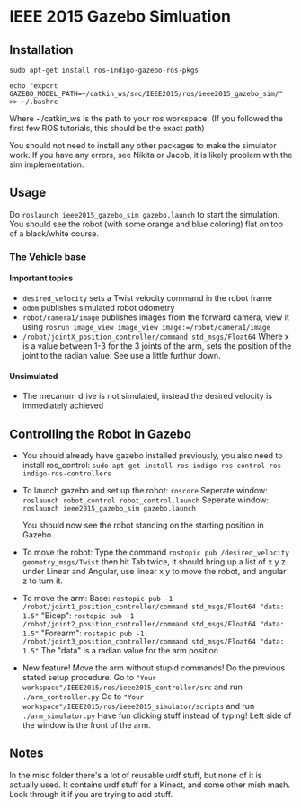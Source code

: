 # IEEE 2015 Gazebo Simluation

## Installation

```sudo apt-get install ros-indigo-gazebo-ros-pkgs```

```echo "export GAZEBO_MODEL_PATH=~/catkin_ws/src/IEEE2015/ros/ieee2015_gazebo_sim/" >> ~/.bashrc```

Where ~/catkin_ws is the path to your ros workspace. (If you followed the first few ROS tutorials, this should be the exact path)

You should not need to install any other packages to make the simulator work. If you have any errors, see Nikita or Jacob, it is likely  problem with the sim implementation.

## Usage

Do 
```roslaunch ieee2015_gazebo_sim gazebo.launch```
to start the simulation. You should see the robot (with some orange and blue coloring) flat on top of a black/white course.

### The Vehicle base

#### Important topics
* `desired_velocity` sets a Twist velocity command in the robot frame
* `odom` publishes simulated robot odometry
* `robot/camera1/image` publishes images from the forward camera, view it using ```rosrun image_view image_view image:=/robot/camera1/image```
* `/robot/jointX_position_controller/command std_msgs/Float64` Where x is a value between 1-3 for the 3 joints of the arm, sets the position of the joint to the radian value.  See use a little furthur down.

#### Unsimulated

* The mecanum drive is not simulated, instead the desired velocity is immediately achieved



## Controlling the Robot in Gazebo

* You should already have gazebo installed previously, you also need to install ros_control:
  ```sudo apt-get install ros-indigo-ros-control ros-indigo-ros-controllers```

* To launch gazebo and set up the robot:
  `roscore`
  Seperate window:
  `roslaunch robot_control robot_control.launch`
  Seperate window:
  `roslaunch ieee2015_gazebo_sim gazebo.launch`

  You should now see the robot standing on the starting position in Gazebo.

* To move the robot:
  Type the command ```rostopic pub /desired_velocity geometry_msgs/Twist``` then hit Tab twice, it should bring up a   list of x y z under Linear and Angular, use linear x y to move the robot, and angular z to turn it.

* To move the arm:
  Base:
  ```rostopic pub -1 /robot/joint1_position_controller/command std_msgs/Float64 "data: 1.5"```
  "Bicep":
  ```rostopic pub -1 /robot/joint2_position_controller/command std_msgs/Float64 "data: 1.5"```
  "Forearm":
  ```rostopic pub -1 /robot/joint3_position_controller/command std_msgs/Float64 "data: 1.5"```
  The "data" is a radian value for the arm position

* New feature! Move the arm without stupid commands!
  Do the previous stated setup procedure.
  Go to ```"Your workspace"/IEEE2015/ros/ieee2015_controller/src``` and run ```./arm_controller.py```
  Go to ```"Your workspace"/IEEE2015/ros/ieee2015_simulator/scripts``` and run ```./arm_simulator.py```
  Have fun clicking stuff instead of typing! Left side of the window is the front of the arm.

## Notes

In the misc folder there's a lot of reusable urdf stuff, but none of it is actually used. 
It contains urdf stuff for a Kinect, and some other mish mash. Look through it if you are trying to add stuff.
